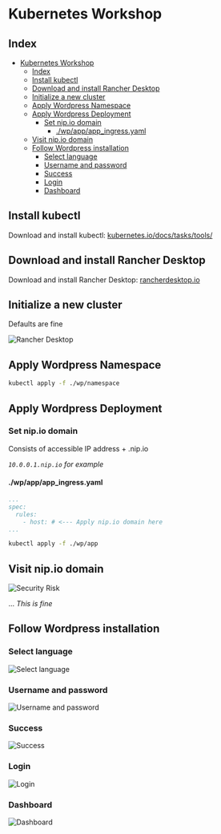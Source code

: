 # Kubernetes Workshop

## Index

- [Kubernetes Workshop](#kubernetes-workshop)
  - [Index](#index)
  - [Install kubectl](#install-kubectl)
  - [Download and install Rancher Desktop](#download-and-install-rancher-desktop)
  - [Initialize a new cluster](#initialize-a-new-cluster)
  - [Apply Wordpress Namespace](#apply-wordpress-namespace)
  - [Apply Wordpress Deployment](#apply-wordpress-deployment)
    - [Set nip.io domain](#set-nipio-domain)
      - [./wp/app/app\_ingress.yaml](#wpappapp_ingressyaml)
  - [Visit nip.io domain](#visit-nipio-domain)
  - [Follow Wordpress installation](#follow-wordpress-installation)
    - [Select language](#select-language)
    - [Username and password](#username-and-password)
    - [Success](#success)
    - [Login](#login)
    - [Dashboard](#dashboard)

## Install kubectl

Download and install kubectl: [kubernetes.io/docs/tasks/tools/](https://kubernetes.io/docs/tasks/tools/)

## Download and install Rancher Desktop

Download and install Rancher Desktop: [rancherdesktop.io](https://rancherdesktop.io/)

## Initialize a new cluster

Defaults are fine

![Rancher Desktop](./rdsplash.webp)

## Apply Wordpress Namespace

```bash
kubectl apply -f ./wp/namespace
```

## Apply Wordpress Deployment

### Set nip.io domain

Consists of accessible IP address + .nip.io

*`10.0.0.1.nip.io` for example*

#### ./wp/app/app_ingress.yaml

```yaml
...
spec:
  rules:
    - host: # <--- Apply nip.io domain here
...
```

```bash
kubectl apply -f ./wp/app
```

## Visit nip.io domain

![Security Risk](./security_risk.webp)

... *This is fine*

## Follow Wordpress installation

### Select language

![Select language](./step1.webp)

### Username and password

![Username and password](./step2.webp)

### Success

![Success](./step3.webp)

### Login

![Login](./step4.webp)

### Dashboard

![Dashboard](./step5.webp)
